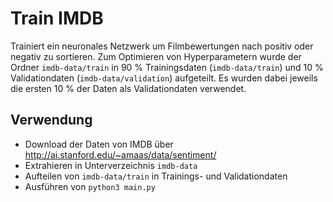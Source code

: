 # Train IMDB

Trainiert ein neuronales Netzwerk um Filmbewertungen nach positiv oder negativ zu sortieren. Zum Optimieren von Hyperparametern wurde der Ordner `imdb-data/train` in 90 % Trainingsdaten (`imdb-data/train`) und 10 % Validationdaten (`imdb-data/validation`) aufgeteilt. Es wurden dabei jeweils die ersten 10 % der Daten als Validationdaten verwendet.

## Verwendung

- Download der Daten von IMDB über http://ai.stanford.edu/~amaas/data/sentiment/
- Extrahieren in Unterverzeichnis `imdb-data`
- Aufteilen von `imdb-data/train` in Trainings- und Validationdaten
- Ausführen von `python3 main.py`
